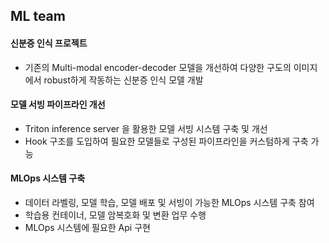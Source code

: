 ## ML team
  #### 신분증 인식 프로젝트
  - 기존의 Multi-modal encoder-decoder 모델을 개선하여 다양한 구도의 이미지에서 robust하게 작동하는 신분증 인식 모델 개발

  #### 모델 서빙 파이프라인 개선
  - Triton inference server 을 활용한 모델 서빙 시스템 구축 및 개선
  - Hook 구조를 도입하여 필요한 모델들로 구성된 파이프라인을 커스텀하게 구축 가능

  #### MLOps 시스템 구축
  - 데이터 라벨링, 모델 학습, 모델 배포 및 서빙이 가능한 MLOps 시스템 구축 참여
  - 학습용 컨테이너, 모델 암복호화 및 변환 업무 수행
  - MLOps 시스템에 필요한 Api 구현